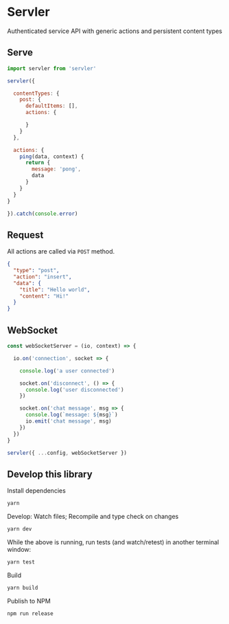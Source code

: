 # Servler

Authenticated service API with generic actions and persistent content types

## Serve

```js
import servler from 'servler'

servler({

  contentTypes: {
    post: {
      defaultItems: [],
      actions: {

      }
    }
  },

  actions: {
    ping(data, context) {
      return {
        message: 'pong',
        data
      }
    }
  }
}

}).catch(console.error)
```

## Request

All actions are called via `POST` method.

```json
{
  "type": "post",
  "action": "insert",
  "data": {
    "title": "Hello world",
    "content": "Hi!"
  }
}
```

## WebSocket

```js
const webSocketServer = (io, context) => {

  io.on('connection', socket => {

    console.log('a user connected')

    socket.on('disconnect', () => {
      console.log('user disconnected')
    })

    socket.on('chat message', msg => {
      console.log(`message: ${msg}`)
      io.emit('chat message', msg)
    })
  })
}

servler({ ...config, webSocketServer })
```

## Develop this library

Install dependencies

```sh
yarn
```

Develop: Watch files; Recompile and type check on changes

```sh
yarn dev
```

While the above is running, run tests (and watch/retest) in another terminal window:

```sh
yarn test
```

Build

```sh
yarn build
```

Publish to NPM

```sh
npm run release
```
